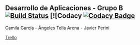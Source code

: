 ## Desarrollo de Aplicaciones - Grupo B [![Build Status](https://travis-ci.org/angeles-tellaarena/DesarrolloDeAplicaciones-GrupoB.svg?branch=master)](https://travis-ci.org/angeles-tellaarena/DesarrolloDeAplicaciones-GrupoB) [![Codacy [![Codacy Badge](https://api.codacy.com/project/badge/Grade/88153a0bbeb24bf98f28294acbe4c2be)](https://www.codacy.com/app/camilagarcia-113/DesarrolloDeAplicaciones-GrupoB?utm_source=github.com&amp;utm_medium=referral&amp;utm_content=angeles-tellaarena/DesarrolloDeAplicaciones-GrupoB&amp;utm_campaign=Badge_Grade) 

Camila García - Ángeles Tella Arena - Javier Perini

[Trello](https://trello.com/b/mf4Javtg)
